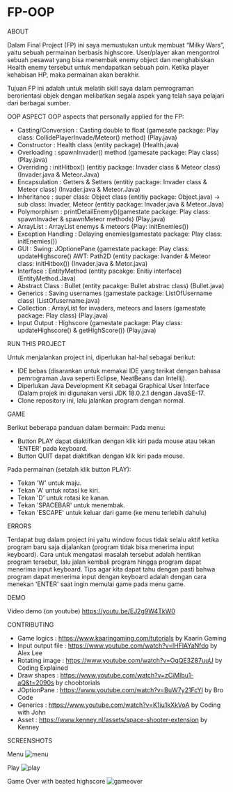 # FP-OOP



ABOUT

Dalam Final Project (FP) ini saya memustukan untuk membuat “Milky Wars”,
 yaitu sebuah permainan berbasis highscore. User/player akan mengontrol
 sebuah pesawat yang bisa menembak enemy object dan menghabiskan
 Health enemy tersebut untuk mendapatkan sebuah poin. Ketika
 player kehabisan HP, maka permainan akan berakhir.

Tujuan FP ini adalah untuk melatih skill saya dalam pemrograman berorientasi objek
 dengan melibatkan segala aspek yang telah saya pelajari dari berbagai sumber.

OOP ASPECT
OOP aspects that personally applied for the FP:

- Casting/Conversion	: 	Casting double to float (gamesate package: Play class: CollidePlayerInvade/Meteor() method) (Play.java)
- Constructor		: 	Health class (entity package) (Health.java)
- Overloading		: 	spawnInvader() method (gamesate package: Play class) (Play.java)
- Overriding		: 	initHitbox() (entitiy package: Invader class & Meteor class) (Invader.java & Meteor.Java)
- Encapsulation		: 	Getters & Setters (entitiy package: Invader class & Meteor class) (Invader.java & Meteor.Java)
- Inheritance		: 	super class: Object class (entitiy package: Object.java) -> sub class: Invader, Meteor (entitiy package: Invader.java & Meteor.Java) 
- Polymorphism		: 	printDetailEnemy()(gamestate package: Play class: spawnInvader & spawnMeteor methods) (Play.java)
- ArrayList		: 	ArrayList enemys & meteors (Play: initEnemies())
- Exception Handling	: 	Delaying enemies(gamestate package: Play class: initEnemies())
- GUI			: 	Swing: JOptionePane (gamestate package: Play class: updateHighscore()
				AWT: Path2D (entity package: Ivander & Meteor class: initHitbox()) (Invader.java & Metor.java)
- Interface		: 	EntityMethod (entity pacakge: Enitiy interface) (EntityMethod.Java)
- Abstract Class		:	Bullet (entity pacakge: Bullet abstrac class) (Bullet.java)
- Generics		: 	Saving usernames (gamestate package: ListOfUsername class) (ListOfusername.java)
- Collection		: 	ArrayList for invaders, meteors and lasers (gamestate package: Play class) (Play.java)
- Input Output		:	Highscore (gamestate package: Play class: updateHighscore() & getHighScore()) (Play.java)

RUN THIS PROJECT

Untuk menjalankan project ini, diperlukan hal-hal sebagai berikut:
- IDE bebas (disarankan untuk memakai IDE yang terikat dengan bahasa pemrograman Java
 seperti Eclipse, NeatBeans dan Intellij).
- Diperlukan Java Development Kit sebagai Graphical User Interface (Dalam projek ini
 digunakan versi JDK 18.0.2.1 dengan JavaSE-17.
- Clone repository ini, lalu jalankan program dengan normal.



GAME

Berikut beberapa panduan dalam bermain:
Pada menu:
- Button PLAY dapat diaktifkan dengan klik kiri pada mouse atau tekan 'ENTER'
 pada keyboard.
- Button QUIT dapat diaktifkan dengan klik kiri pada mouse.

Pada permainan (setalah klik button PLAY):
- Tekan 'W' untuk maju.
- Tekan 'A' untuk rotasi ke kiri.
- Tekan 'D' untuk rotasi ke kanan.
- Tekan 'SPACEBAR' untuk menembak.
- Tekan 'ESCAPE' untuk keluar dari game (ke menu terlebih dahulu)



ERRORS

Terdapat bug dalam project ini yaitu window focus tidak selalu aktif ketika program
 baru saja dijalankan (program tidak bisa menerima input keyboard).
Cara untuk mengatasi masalah tersebut adalah hentikan program tersebut, lalu jalan
 kembali program hingga program dapat menerima input keyboard.
Tips agar kita dapat tahu dengan pasti bahwa program dapat menerima input dengan
 keyboard adalah dengan cara menekan 'ENTER' saat ingin memulai game pada menu game.



DEMO

Video demo (on youtube)
https://youtu.be/EJ2g9W4TkW0 
 
 
 
 
CONTRIBUTING

- Game logics		: https://www.kaaringaming.com/tutorials by Kaarin Gaming
- Input output file	: https://www.youtube.com/watch?v=lHFlAYaNfdo by Alex Lee
- Rotating image	: https://www.youtube.com/watch?v=OqQE3Z87uuU by Coding Explained
- Draw shapes		: https://www.youtube.com/watch?v=zCiMlbu1-aQ&t=2090s by choobtorials
- JOptionPane		: https://www.youtube.com/watch?v=BuW7y21FcYI by Bro Code
- Generics		: https://www.youtube.com/watch?v=K1iu1kXkVoA by Coding with John
- Asset			: https://www.kenney.nl/assets/space-shooter-extension by Kenney



SCREENSHOTS

Menu
![menu](https://user-images.githubusercontent.com/115033527/207221920-d881d0cb-650e-45d1-8535-591f9cf21ef5.png)

Play
![play](https://user-images.githubusercontent.com/115033527/207221967-5883d150-cd90-4eb2-b60a-c22d760126f4.png)

Game Over with beated highscore
![gameover](https://user-images.githubusercontent.com/115033527/207221978-ce4bece8-c411-4013-ab27-4933f3cc275d.png)


